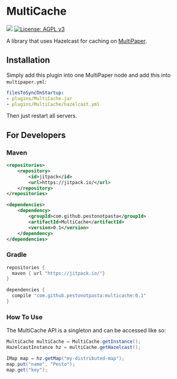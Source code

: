 # MultiCache

[![](https://jitpack.io/v/PestoNotPasta/MultiCache.svg)](https://jitpack.io/#PestoNotPasta/MultiCache)
[![License: AGPL v3](https://img.shields.io/badge/License-AGPL_v3-blue.svg)](https://www.gnu.org/licenses/agpl-3.0)


A library that uses Hazelcast for caching on [MultiPaper](https://github.com/PureGero/MultiPaper).

## Installation 

Simply add this plugin into one MultiPaper node and add this into `multipaper.yml`:

```yaml
filesToSyncOnStartup:
- plugins/MultiCache.jar
- plugins/MultiCache/hazelcast.yml
```

Then just restart all servers.

## For Developers

### Maven
```xml
<repositories>
    <repository>
        <id>jitpack</id>
        <url>https://jitpack.io/</url>
    </repository>
</repositories>

<dependencies>
    <dependency>
        <groupId>com.github.pestonotpasta</groupId>
        <artifactId>MultiCache</artifactId>
        <version>0.1</version>
    </dependency>
</dependencies>

```
### Gradle

```groovy
repositories {
  maven { url "https://jitpack.io/"}
}

dependencies {
  compile "com.github.pestonotpasta:multicache:0.1"
}

```

### How To Use

The MultiCache API is a singleton and can be accessed like so:

```java
MultiCache multiCache = MultiCache.getInstance();
HazelcastInstance hz = multiCache.getHazelcast();

IMap map = hz.getMap("my-distributed-map");
map.put("name", "Pesto");
map.get("key");
```